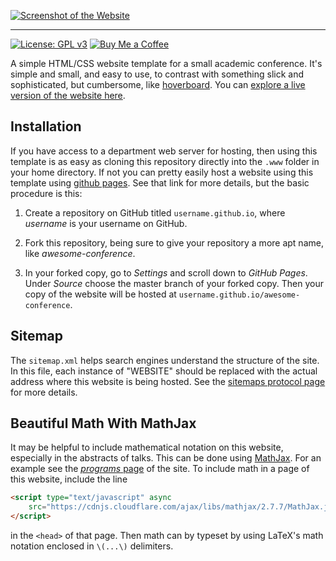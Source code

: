 [![Screenshot of the Website](https://raw.githubusercontent.com/mikepierce/conference-website-template/master/screenshot.png)](https://mikepierce.github.io/conference-website-template/)

---

[![License: GPL v3](https://img.shields.io/badge/License-GPLv3-blue.svg)](https://www.gnu.org/licenses/gpl-3.0)
[![Buy Me a Coffee](https://img.shields.io/badge/Buy%20Me%20a-Coffee-orange)](https://www.buymeacoffee.com/mpierce)

A simple HTML/CSS website template for a small academic conference. 
It's simple and small, and easy to use, to contrast with something slick and sophisticated, but cumbersome, like [hoverboard](https://github.com/gdg-x/hoverboard). 
You can [explore a live version of the website here](https://mikepierce.github.io/conference-website-template/).

## Installation

If you have access to a department web server for hosting, 
then using this template is as easy as cloning this repository 
directly into the `.www` folder in your home directory.
If not you can pretty easily host a website using this template using [github pages](https://pages.github.com/).
See that link for more details, but the basic procedure is this:

 1. Create a repository on GitHub titled `username.github.io`, 
 where *username* is your username on GitHub.

 2. Fork this repository, being sure to give your repository a more apt name,
 like *awesome-conference*.

 3. In your forked copy, go to *Settings* and scroll down to *GitHub Pages*.
 Under *Source* choose the master branch of your forked copy.
 Then your copy of the website will be hosted at `username.github.io/awesome-conference`.


## Sitemap

The `sitemap.xml` helps search engines understand the structure of the site.
In this file, each instance of "WEBSITE" should be replaced
with the actual address where this website is being hosted.
See the [sitemaps protocol page](https://www.sitemaps.org/protocol.html) for more details.


## Beautiful Math With MathJax

It may be helpful to include mathematical notation on this website,
especially in the abstracts of talks. 
This can be done using [MathJax](https://github.com/mathjax/MathJax).
For an example see the [*programs* page](https://mikepierce.github.io/conference-website-template/program/) of the site.
To include math in a page of this website, include the line

````HTML
<script type="text/javascript" async 
    src="https://cdnjs.cloudflare.com/ajax/libs/mathjax/2.7.7/MathJax.js?config=default"> 
</script>
````

in the `<head>` of that page. Then math can by typeset by using LaTeX's math notation enclosed in `\(...\)` delimiters.


